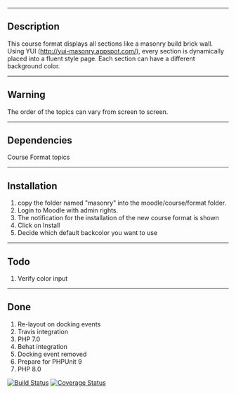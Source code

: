 --------------------------------------------------------------------------------
Description
--------------------------------------------------------------------------------

This course format displays all sections like a masonry build brick wall. Using
YUI (http://yui-masonry.appspot.com/), every section is dynamically placed into
a fluent style page.  Each section can have a different background color. 

--------------------------------------------------------------------------------
Warning
--------------------------------------------------------------------------------

The order of the topics can vary from screen to screen. 

--------------------------------------------------------------------------------
Dependencies
--------------------------------------------------------------------------------

Course Format topics

--------------------------------------------------------------------------------
Installation
--------------------------------------------------------------------------------

1. copy the folder named "masonry" into the moodle/course/format folder.
2. Login to Moodle with admin rights. 
3. The notification for the installation of the new course format is shown
4. Click on Install
5. Decide which default backcolor you want to use

--------------------------------------------------------------------------------
Todo
--------------------------------------------------------------------------------
1. Verify color input

--------------------------------------------------------------------------------
Done
--------------------------------------------------------------------------------
1. Re-layout on docking events
2. Travis integration
3. PHP 7.0
4. Behat integration
5. Docking event removed
6. Prepare for PHPUnit 9
7. PHP 8.0

[![Build Status](https://github.com/ewallah/moodle-format_masonry/workflows/Tests/badge.svg)](https://github.com/ewallah/moodle-format_masonry/actions)
[![Coverage Status](https://coveralls.io/repos/github/ewallah/moodle-format_masonry/badge.svg?branch=main)](https://coveralls.io/github/ewallah/moodle-format_masonry?branch=main)

